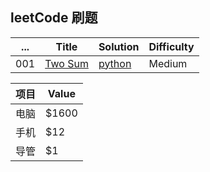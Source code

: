 
## leetCode 刷题

...    | Title   | Solution  |  Difficulty
-------- | -------- | -------- | --------
001 | [Two Sum](https://oj.leetcode.com/problems/two-sum/) | [python](https://github.com/MachineLP/py_workSpace/blob/master/leetCode/001--Two%20Sum.md) | Medium


项目     | Value
-------- | -----
电脑  | $1600
手机  | $12
导管  | $1

